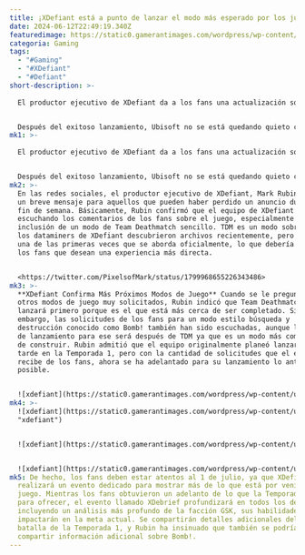 ```yaml
---
title: ¡XDefiant está a punto de lanzar el modo más esperado por los jugadores!
date: 2024-06-12T22:49:19.340Z
featuredimage: https://static0.gamerantimages.com/wordpress/wp-content/uploads/2024/06/xdefiant-tdm-update.jpg?q=70&fit=contain&w=1140&h=&dpr=1
categoria: Gaming
tags:
  - "#Gaming"
  - "#XDefiant"
  - "#Defiant"
short-description: >-
  
  El productor ejecutivo de XDefiant da a los fans una actualización sobre Team Deathmatch, que se espera se lance en el juego en un par de semanas. Después de algunos retrasos en el desarrollo, el shooter gratuito de Ubisoft, XDefiant, ha sido un gran éxito entre los jugadores. El juego multijugador de ritmo rápido, al estilo clásico de arena, ha llenado aparentemente un nicho en gran medida abandonado por los shooters más modernos como Call of Duty. Mejor aún, el juego sigue evolucionando con actualizaciones y creciendo con nuevo contenido.


  Después del exitoso lanzamiento, Ubisoft no se está quedando quieto con el shooter gratuito. Con muchas cosas para desbloquear durante el p
mk1: >-
  
  El productor ejecutivo de XDefiant da a los fans una actualización sobre Team Deathmatch, que se espera se lance en el juego en un par de semanas. Después de algunos retrasos en el desarrollo, el shooter gratuito de Ubisoft, XDefiant, ha sido un gran éxito entre los jugadores. El juego multijugador de ritmo rápido, al estilo clásico de arena, ha llenado aparentemente un nicho en gran medida abandonado por los shooters más modernos como Call of Duty. Mejor aún, el juego sigue evolucionando con actualizaciones y creciendo con nuevo contenido.


  Después del exitoso lanzamiento, Ubisoft no se está quedando quieto con el shooter gratuito. Con muchas cosas para desbloquear durante el período de pretemporada, como la facción DedSec, Ubisoft reveló la primera temporada de contenido de XDefiant en su vitrina anual de verano. La Temporada 1 comienza el 2 de julio, añadiendo la facción GSK de Rainbow Six Siege, 3 nuevos mapas, armas, Capture the Flag y más. Sin embargo, parece que Ubisoft planea agregar aún más contenido al juego que no está en la hoja de ruta oficial, incluyendo un modo de juego que ha estado en la parte superior de la lista de deseos de muchos jugadores.
mk2: >-
  En las redes sociales, el productor ejecutivo de XDefiant, Mark Rubin, publicó
  un breve mensaje para aquellos que pueden haber perdido un anuncio durante el
  fin de semana. Básicamente, Rubin confirmó que el equipo de XDefiant ha estado
  escuchando los comentarios de los fans sobre el juego, especialmente sobre la
  inclusión de un modo de Team Deathmatch sencillo. TDM es un modo sobre el cual
  los dataminers de XDefiant descubrieron archivos recientemente, pero esta es
  una de las primeras veces que se aborda oficialmente, lo que debería alegrar a
  los fans que desean una experiencia más directa.


  <https://twitter.com/PixelsofMark/status/1799968655226343486>
mk3: >-
  **XDefiant Confirma Más Próximos Modos de Juego** Cuando se le preguntó sobre
  otros modos de juego muy solicitados, Rubin indicó que Team Deathmatch se
  lanzará primero porque es el que está más cerca de ser completado. Sin
  embargo, las solicitudes de los fans para un modo estilo búsqueda y
  destrucción conocido como Bomb! también han sido escuchadas, aunque la fecha
  de lanzamiento para ese será después de TDM ya que es un modo más complicado
  de construir. Rubin admitió que el equipo originalmente planeó lanzarlo más
  tarde en la Temporada 1, pero con la cantidad de solicitudes que el equipo
  recibe de los fans, ahora se ha adelantado para su lanzamiento lo antes
  posible.


  ![xdefiant](https://static0.gamerantimages.com/wordpress/wp-content/uploads/2024/06/xdefiant-ubisoft-cover.jpg?q=49&fit=contain&w=750&h=415&dpr=2 "xdefiant")
mk4: >-
  ![xdefiant](https://static0.gamerantimages.com/wordpress/wp-content/uploads/2024/06/xdefiant-faction-leaks.jpg?q=49&fit=contain&w=750&h=415&dpr=2
  "xdefiant")


  ![xdefiant](https://static0.gamerantimages.com/wordpress/wp-content/uploads/2024/05/xdefiant-double-weapon-xp-2.jpg?q=49&fit=contain&w=750&h=415&dpr=2 "xdefiant")


  ![xdefiant](https://static0.gamerantimages.com/wordpress/wp-content/uploads/wm/2024/06/xdefiant-reveals-new-faction-maps-mode-and-more-coming-season-1-game-rant-5.jpg?q=49&fit=contain&w=750&h=415&dpr=2 "xdefiant")
mk5: De hecho, los fans deben estar atentos al 1 de julio, ya que XDefiant
  realizará un evento dedicado para mostrar más de lo que está por venir en el
  juego. Mientras los fans obtuvieron un adelanto de lo que la Temporada 1 tenía
  para ofrecer, el evento llamado XDebrief profundizará en todos los detalles,
  incluyendo un análisis más profundo de la facción GSK, sus habilidades y cómo
  impactarán en la meta actual. Se compartirán detalles adicionales del pase de
  batalla de la Temporada 1, y Rubin ha insinuado que también se podría
  compartir información adicional sobre Bomb!.
---
```

